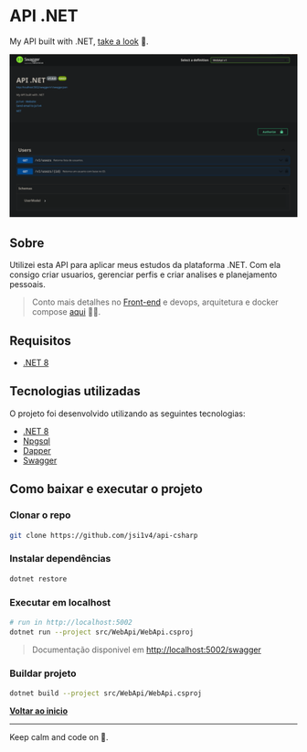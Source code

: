 # API .NET

My API built with .NET, [take a look](https://api-csharp.josepaulo.dev/api/v1.0/welcome) 🖖.

![**Preview**](preview.png)

## Sobre

Utilizei esta API para aplicar meus estudos da plataforma .NET. Com ela consigo criar usuarios, gerenciar perfis e criar analises e planejamento pessoais.

> Conto mais detalhes no [Front-end](https://github.com/jsi1v4/my-planning-app) e devops, arquitetura e docker compose [aqui](https://github.com/jsi1v4/devops) 🖖😎.

## Requisitos

- [.NET 8](https://dotnet.microsoft.com)

## Tecnologias utilizadas

O projeto foi desenvolvido utilizando as seguintes tecnologias:

- [.NET 8](https://dotnet.microsoft.com)
- [Npgsql](https://www.npgsql.org)
- [Dapper](https://github.com/DapperLib/Dapper)
- [Swagger](https://github.com/domaindrivendev/Swashbuckle.AspNetCore)

## Como baixar e executar o projeto

### Clonar o repo

```sh
git clone https://github.com/jsi1v4/api-csharp
```

### Instalar dependências

```sh
dotnet restore
```

### Executar em localhost

```sh
# run in http://localhost:5002
dotnet run --project src/WebApi/WebApi.csproj
```

> Documentação disponivel em [http://localhost:5002/swagger](http://localhost:5002/swagger)

### Buildar projeto

```sh
dotnet build --project src/WebApi/WebApi.csproj
```

[**Voltar ao inicio**](#api-net)

---

Keep calm and code on 🤘.
